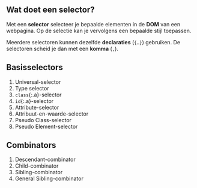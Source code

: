 
Wat doet een selector?
----------------------

Met een **selector** selecteer je bepaalde elementen in de **DOM** van een webpagina. Op de selectie kan je vervolgens een bepaalde stijl toepassen.

Meerdere selectoren kunnen dezelfde **declaraties** (`{…}`) gebruiken. De selectoren scheid je dan met een **komma** (`,`).

Basisselectors
--------------
 
 1. Universal-selector
 1. Type selector
 1. `class`{:.a}-selector
 1. `id`{:.a}-selector
 1. Attribute-selector
 1. Attribuut-en-waarde-selector
 1. Pseudo Class-selector
 1. Pseudo Element-selector

Combinators
-----------
 1. Descendant-combinator
 1. Child-combinator
 1. Sibling-combinator
 1. General Sibling-combinator
